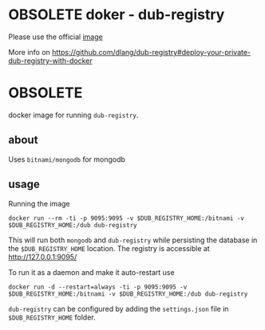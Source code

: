 # **OBSOLETE** doker - dub-registry

Please use the official [image](https://hub.docker.com/r/dlangcommunity/dub-registry/)

More info on https://github.com/dlang/dub-registry#deploy-your-private-dub-registry-with-docker

# OBSOLETE
docker image for running `dub-registry`.

## about
Uses `bitnami/mongodb` for mongodb

## usage
Running the image
```
docker run --rm -ti -p 9095:9095 -v $DUB_REGISTRY_HOME:/bitnami -v $DUB_REGISTRY_HOME:/dub dub-registry
```

This will run both `mongodb` and `dub-registry` while persisting the database in the `$DUB_REGISTRY_HOME` location. The registry is accessible at http://127.0.0.1:9095/

To run it as a daemon and make it auto-restart use
```
docker run -d --restart=always -ti -p 9095:9095 -v $DUB_REGISTRY_HOME:/bitnami -v $DUB_REGISTRY_HOME:/dub dub-registry
```

`dub-registry` can be configured by adding the `settings.json` file in `$DUB_REGISTRY_HOME` folder.
